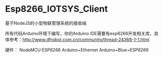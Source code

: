 # Esp8266_IOTSYS_Client
基于NodeJS的小型物联管理系统的接收端


所有代码Arduino环境下编写，你的Arduino IDE需要有esp8266开发相关库，具体参考：http://www.dfrobot.com.cn/community/thread-24368-1-1.html


硬件：
  NodeMCU
  ESP8266
  Arduino+Ethernet
  Arduino+Blue+ESP8266
